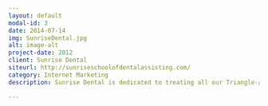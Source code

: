 ```yaml
---
layout: default
modal-id: 3
date: 2014-07-14
img: SunriseDental.jpg
alt: image-alt
project-date: 2012
client: Sunrise Dental
siteurl: http://sunriseschoolofdentalassisting.com/
category: Internet Marketing
description: Sunrise Dental is dedicated to treating all our Triangle-area dental patients with the utmost care, respect and attention as we work with them to maintain, enhance and restore the health and beauty of their smiles. I added content and maintained Sunrise Dental's website, while increasing their ranking on search results.

---
```

